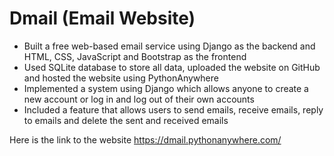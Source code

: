 # Dmail (Email Website)
- Built a free web-based email service using Django as the backend and HTML, CSS, JavaScript and Bootstrap as the frontend 
- Used SQLite database to store all data, uploaded the website on GitHub and hosted the website using PythonAnywhere
- Implemented a system using Django which allows anyone to create a new account or log in and log out of their own accounts 
- Included a feature that allows users to send emails, receive emails, reply to emails and delete the sent and received emails 

Here is the link to the website
https://dmail.pythonanywhere.com/
